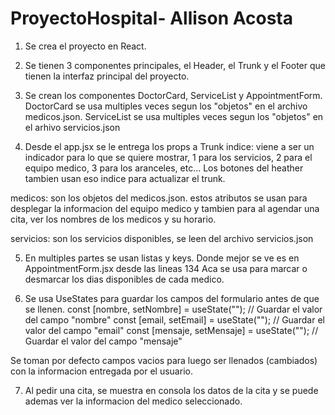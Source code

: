 # ProyectoHospital- Allison Acosta

1. Se crea el proyecto en React.
2. Se tienen 3 componentes principales, el Header, el Trunk y el Footer que tienen la interfaz principal del proyecto.

3. Se crean los componentes DoctorCard, ServiceList y AppointmentForm.
   DoctorCard se usa multiples veces segun los "objetos" en el archivo medicos.json.
   ServiceList se usa multiples veces segun los "objetos" en el arhivo servicios.json

4. Desde el app.jsx se le entrega los props a Trunk <Trunk indice={indice} medicos={medicos} servicios = {servicios}/>
   indice: viene a ser un indicador para lo que se quiere mostrar, 1 para los servicios, 2 para el equipo medico, 3 para los aranceles, etc...
   Los botones del heather tambien usan eso indice para actualizar el trunk.

medicos: son los objetos del medicos.json. estos atributos se usan para desplegar la informacion del equipo medico y tambien para al agendar una cita, ver los nombres de los medicos y su horario.

servicios: son los servicios disponibles, se leen del archivo servicios.json

5. En multiples partes se usan listas y keys. Donde mejor se ve es en AppointmentForm.jsx desde las lineas 134
   Aca se usa para marcar o desmarcar los dias disponibles de cada medico.

6. Se usa UseStates para guardar los campos del formulario antes de que se llenen.
   const [nombre, setNombre] = useState(""); // Guardar el valor del campo "nombre"
   const [email, setEmail] = useState(""); // Guardar el valor del campo "email"
   const [mensaje, setMensaje] = useState(""); // Guardar el valor del campo "mensaje"

Se toman por defecto campos vacios para luego ser llenados (cambiados) con la informacion entregada por el usuario.

7. Al pedir una cita, se muestra en consola los datos de la cita y se puede ademas ver la informacion del medico seleccionado.
